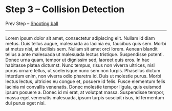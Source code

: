 # Step 3 – Collision Detection

Prev Step – [Shooting ball](//github.com/makzan/github-as-tutorial-take-2/tree/master/02-shootind-ball)

* * *

Lorem ipsum dolor sit amet, consectetur adipiscing elit. Nullam id diam metus. Duis tellus augue, malesuada ac lacinia eu, faucibus quis sem. Morbi at metus nisi, at facilisis sem. Nullam sit amet orci lorem. Aenean blandit tellus a ante malesuada ut malesuada lectus tristique. Suspendisse potenti. Donec urna quam, tempor ut dignissim sed, laoreet quis eros. In hac habitasse platea dictumst. Nunc tempus, risus non viverra ultrices, nisl purus ornare tellus, ut scelerisque nunc sem non turpis. Phasellus dictum interdum enim, non viverra odio pharetra id. Duis ut molestie purus. Morbi lectus lectus, ultricies eu congue et, posuere id felis. Fusce elementum felis lacinia mi convallis venenatis. Donec molestie tempor ligula, quis euismod ipsum posuere a. Donec id mi erat, at volutpat massa. Suspendisse tempor, massa eget venenatis malesuada, ipsum turpis suscipit risus, id fermentum dui purus eget nisi.